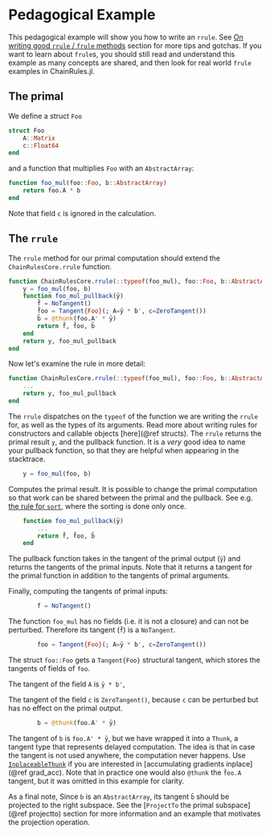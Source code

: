 # Pedagogical Example

This pedagogical example will show you how to write an `rrule`.
See [On writing good `rrule` / `frule` methods](@ref) section for more tips and gotchas.
If you want to learn about `frule`s, you should still read and understand this example as many concepts are shared, and then look for real world `frule` examples in ChainRules.jl.

## The primal

We define a struct `Foo`
```julia
struct Foo
    A::Matrix
    c::Float64
end
```
and a function that multiplies `Foo` with an `AbstractArray`:
```julia
function foo_mul(foo::Foo, b::AbstractArray)
    return foo.A * b
end
```
Note that field `c` is ignored in the calculation.

## The `rrule`

The `rrule` method for our primal computation should extend the `ChainRulesCore.rrule` function.
```julia
function ChainRulesCore.rrule(::typeof(foo_mul), foo::Foo, b::AbstractArray)
    y = foo_mul(foo, b)
    function foo_mul_pullback(ȳ)
        f̄ = NoTangent()
        f̄oo = Tangent{Foo}(; A=ȳ * b', c=ZeroTangent())
        b̄ = @thunk(foo.A' * ȳ)
        return f̄, f̄oo, b̄
    end
    return y, foo_mul_pullback
end
```
Now let's examine the rule in more detail:
```julia
function ChainRulesCore.rrule(::typeof(foo_mul), foo::Foo, b::AbstractArray)
    ...
    return y, foo_mul_pullback
end
```
The `rrule` dispatches on the `typeof` of the function we are writing the `rrule` for, as well as the types of its arguments.
Read more about writing rules for constructors and callable objects [here](@ref structs).
The `rrule` returns the primal result `y`, and the pullback function.
It is a _very_ good idea to name your pullback function, so that they are helpful when appearing in the stacktrace.
```julia
    y = foo_mul(foo, b)
```
Computes the primal result.
It is possible to change the primal computation so that work can be shared between the primal and the pullback.
See e.g. [the rule for `sort`](https://github.com/JuliaDiff/ChainRules.jl/blob/a75193768775975fac5578c89d1e5f50d7f358c2/src/rulesets/Base/sort.jl#L19-L35), where the sorting is done only once.
```julia
    function foo_mul_pullback(ȳ)
        ...
        return f̄, f̄oo, b̄
    end
```
The pullback function takes in the tangent of the primal output (`ȳ`) and returns the tangents of the primal inputs.
Note that it returns a tangent for the primal function in addition to the tangents of primal arguments.

Finally, computing the tangents of primal inputs:
```julia
        f̄ = NoTangent()
```
The function `foo_mul` has no fields (i.e. it is not a closure) and can not be perturbed.
Therefore its tangent (`f̄`) is a `NoTangent`.
```julia
        f̄oo = Tangent{Foo}(; A=ȳ * b', c=ZeroTangent())
```
The struct `foo::Foo` gets a `Tangent{Foo}` structural tangent, which stores the tangents of fields of `foo`.

The tangent of the field `A` is `ȳ * b'`,

The tangent of the field `c` is `ZeroTangent()`, because `c` can be perturbed but has no effect on the primal output.
```julia
        b̄ = @thunk(foo.A' * ȳ)
```
The tangent of `b` is `foo.A' * ȳ`, but we have wrapped it into a `Thunk`, a tangent type that represents delayed computation.
The idea is that in case the tangent is not used anywhere, the computation never happens.
Use [`InplaceableThunk`](@ref) if you are interested in [accumulating gradients inplace](@ref grad_acc).
Note that in practice one would also `@thunk` the `f̄oo.A` tangent, but it was omitted in this example for clarity.

As a final note, Since `b` is an `AbstractArray`, its tangent `b̄` should be projected to the right subspace.
See the [`ProjectTo` the primal subspace](@ref projectto) section for more information and an example that motivates the projection operation.
